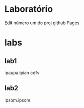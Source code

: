 # Laboratório
Edit número um do proj github Pages
# labs
## lab1
ipaupa.ipian cdfv 
## lab2
ipsom.ipsom.

